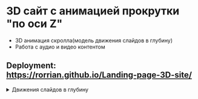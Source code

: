 # 3D сайт с анимацией прокрутки "по оси Z"

- 3D анимация скролла(модель движения слайдов в глубину)
- Работа с аудио и видео контентом

Deployment:  
https://rorrian.github.io/Landing-page-3D-site/
---

<details>
 <summary> Движения слайдов в глубину </summary>
Весь скролл идет по оси Z.При скролле страницы мы вычисляем значение, на сколько прокручена страница, и соответственно значение, на кот. нужно изменить текущие позиции слайдов, и с помощью transform translateZ передвигаем слайды

Для основного контейнера обязательно задаем фиксированное положение и указываем значение перспективы, а также для родителя слайдов задаем свойство "transform-style: preserve-3d;" и для всего body указываем в качестве высоты "глубину" по оси Z

 </details>
